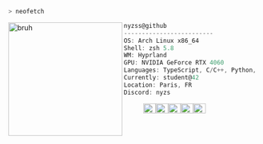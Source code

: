 <!-- #### I'm currently looking for an internship. Contact me via [email](mailto:oknakoca@gmail.com) or [LinkedIn](https://www.linkedin.com/in/okankoca/)! -->

```zsh
> neofetch
```

<img align="left" src="https://github.com/nyzss/nyzss/assets/81782738/8c6c6423-83b4-4eb5-81e4-14cc7ac773c9" alt="bruh" width="228" />
<!-- ![cropped_wall](https://github.com/nyzss/nyzss/assets/81782738/8c6c6423-83b4-4eb5-81e4-14cc7ac773c9) -->

```csharp
nyzss@github
-------------------------
OS: Arch Linux x86_64
Shell: zsh 5.8
WM: Hyprland
GPU: NVIDIA GeForce RTX 4060
Languages: TypeScript, C/C++, Python, Rust
Currently: student@42
Location: Paris, FR
Discord: nyzs
```
<p align="left">
  &nbsp; &nbsp; &nbsp; &nbsp; &nbsp;
  <img alt="#022859" src="https://placehold.co/15/022859/000000?text=\n" width="25" height="20" /><img alt="#193140" src="https://placehold.co/15/193140/000000?text=\n" width="25" height="20" /><img alt="#3D6373" src="https://placehold.co/15/3D6373/000000?text=\n" width="25" height="20" /><img alt="#F2865E" src="https://placehold.co/15/F2865E/000000?text=\n" width="25" height="20" /><img alt="#A67C6D" src="https://placehold.co/15/A67C6D/000000?text=\n" width="25" height="20" />
</p>
